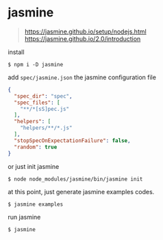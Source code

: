 # jasmine

> https://jasmine.github.io/setup/nodejs.html
> https://jasmine.github.io/2.0/introduction

install

```shell
$ npm i -D jasmine
```

add `spec/jasmine.json` the jasmine configuration file

```json
{
  "spec_dir": "spec",
  "spec_files": [
    "**/*[sS]pec.js"
  ],
  "helpers": [
    "helpers/**/*.js"
  ],
  "stopSpecOnExpectationFailure": false,
  "random": true
}
```

or just init jasmine

```shell
$ node node_modules/jasmine/bin/jasmine init
```

at this point, just generate jasmine examples codes.

```shell
$ jasmine examples
```

run jasmine

```shell
$ jasmine
```
